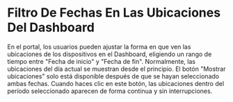 # Filtro De Fechas En Las Ubicaciones Del Dashboard

En el portal, los usuarios pueden ajustar la forma en que ven las ubicaciones de los dispositivos en el Dashboard, eligiendo un rango de tiempo entre "Fecha de inicio" y "Fecha de fin". Normalmente, las ubicaciones del día actual se muestran desde el principio. El botón "Mostrar ubicaciones" solo está disponible después de que se hayan seleccionado ambas fechas. Cuando haces clic en este botón, las ubicaciones dentro del período seleccionado aparecen de forma continua y sin interrupciones.
